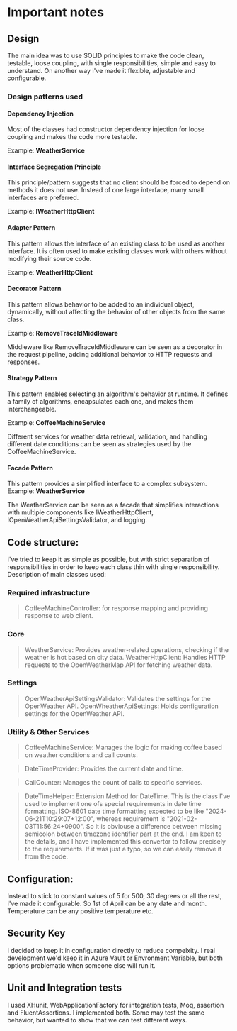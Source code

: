 # Important notes

## Design
The main idea was to use SOLID principles to make the code clean, testable, loose coupling, with single responsibilities, simple and easy to understand.
On another way I've made it flexible, adjustable and configurable.

### Design patterns used

#### Dependency Injection

Most of the classes had constructor dependency injection for loose coupling and makes the code more testable.

Example: **WeatherService**

#### Interface Segregation Principle

This principle/pattern suggests that no client should be forced to depend on methods it does not use. Instead of one large interface, many small interfaces are preferred.

Example: **IWeatherHttpClient**

#### Adapter Pattern

This pattern allows the interface of an existing class to be used as another interface. It is often used to make existing classes work with others without modifying their source code.

Example: **WeatherHttpClient** 

#### Decorator Pattern

This pattern allows behavior to be added to an individual object, dynamically, without affecting the behavior of other objects from the same class.

Example: **RemoveTraceIdMiddleware**

Middleware like RemoveTraceIdMiddleware can be seen as a decorator in the request pipeline, adding additional behavior to HTTP requests and responses.

#### Strategy Pattern

This pattern enables selecting an algorithm's behavior at runtime. It defines a family of algorithms, encapsulates each one, and makes them interchangeable.

Example: **CoffeeMachineService**

Different services for weather data retrieval, validation, and handling different date conditions can be seen as strategies used by the CoffeeMachineService.

#### Facade Pattern
This pattern provides a simplified interface to a complex subsystem.
Example: **WeatherService**

The WeatherService can be seen as a facade that simplifies interactions with multiple components like IWeatherHttpClient, IOpenWeatherApiSettingsValidator, and logging.


## Code structure:

I've tried to keep it as simple as possible, but with strict separation of responsibilities in order to keep each class thin with single responsibility.
Description of main classes used:

### Required infrastructure
> CoffeeMachineController: for response mapping and providing response to web client.
### Core
> WeatherService: Provides weather-related operations, checking if the weather is hot based on city data.
> WeatherHttpClient: Handles HTTP requests to the OpenWeatherMap API for fetching weather data.
### Settings
> OpenWeatherApiSettingsValidator: Validates the settings for the OpenWeather API.
> OpenWheatherApiSettings: Holds configuration settings for the OpenWeather API.
### Utility & Other Services
> CoffeeMachineService: Manages the logic for making coffee based on weather conditions and call counts.

> DateTimeProvider: Provides the current date and time.

> CallCounter: Manages the count of calls to specific services.

> DateTimeHelper: Extension Method for DateTime. This is the class I've used to implement one ofs special requirements in date time formatting. ISO-8601 date time formatting expected to be like "2024-06-21T10:29:07+12:00", whereas requirement is "2021-02-03T11:56:24+0900". So it is obviouse a difference between missing semicolon between timezone identifier part at the end. I am keen to the details, and I have implemented this convertor to follow precisely to the requirements. If it was just a typo, so we can easily remove it from the code.

 ## Configuration:

 Instead to stick to constant values of 5 for 500, 30 degrees or all the rest, I've made it configurable. So 1st of April can be any date and month. Temperature can be any positive temperature etc.

## Security Key

I decided to keep it in configuration directly to reduce compelxity.
I real development we'd keep it in Azure Vault or Envronment Variable, but both options problematic when someone else will run it.

## Unit and Integration tests

I used XHunit, WebApplicationFactory for integration tests, Moq, assertion and FluentAssertions.
I implemented both. Some may test the same behavior, but wanted to show that we can test different ways.

